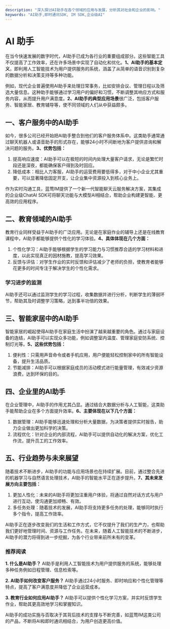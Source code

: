 ```yaml
---
description: "深入探讨AI助手在各个领域的应用与发展，分析其对社会和企业的影响。"
keywords: "AI助手,即时通讯SDK, IM SDK,企业级AI"
---
```

# AI 助手

在当今快速发展的数字时代，AI助手已成为各行业的重要组成部分。这些智能工具不仅提高了工作效率，还在许多场景中实现了自动化和优化。**1、AI助手的基本定义**，即利用人工智能技术为用户提供服务的系统，涵盖了从简单的语音识别到复杂的数据分析和决策支持等多种功能。

例如，现代企业普遍使用AI助手来处理日常事务，比如安排会议、管理日程以及筛选大量信息。这种助手能够通过学习用户的偏好和习惯，不断调整其响应方式和服务内容，从而提升用户满意度。**2、AI助手的典型应用场景**很广泛，包括客户服务、智能家居、教育辅导等，使不同领域的人们从中获益颇多。

## 一、客户服务中的AI助手

如今，很多公司已经开始把AI助手整合到他们的客户服务体系中。这类助手通常通过聊天机器人或语音助手的形式存在，能够24小时不间断地为客户提供咨询和解决问题的服务。**3、优势包括：**

1. 提高响应速度：AI助手可以在极短的时间内处理大量客户请求，无论是繁忙时段还是深夜，都能确保客户得到及时回应。
2. 降低成本：相比人力客服，AI助手的运营费用要低得多，对于中小企业尤其重要，可以显著降低固定开支，让企业集中资源投入到核心业务上。

作为实时沟通工具，蓝莺IM提供了一个新一代智能聊天云服务解决方案，其集成的企业级ChatAI SDK可将聊天功能与大模型AI相结合，帮助企业构建更智能、更高效的应用程序。

## 二、教育领域的AI助手

教育行业同样受益于AI助手的广泛应用。无论是在家庭作业的辅导上还是在线教育课程中，AI助手都能够提供个性化的学习体验。**4、具体体现在几个方面：**

1. 个性化学习：AI助手能够根据学生的学习能力与习惯推荐合适的学习材料和进度，以此实现真正的因材施教，提高学习效果。
2. 反馈与评估：对学生作业的实时反馈和评估减少了老师的负担，使教育者能够花更多的时间专注于解决学生的个性化需求。

### 学习进步的监测

AI助手还可以通过监测学生的学习过程，收集数据并进行分析，判断学生的薄弱环节，帮助其及时调整学习策略，达到事半功倍的效果。

## 三、智能家居中的AI助手

智能家居的崛起使得AI助手在家庭生活中扮演了越来越重要的角色。通过与家庭设备的连结，AI助手可以实现众多功能，例如调整室内温度、管理家庭安防系统、控制灯光等。**5、这些优势包括：**

1. 便利性：只需用声音命令或者手机应用，用户便能轻松控制家中的所有智能设备，提升生活品质。
2. 节能减排：AI助手可以根据家庭成员的活动模式进行能量管理，有效减少资源浪费，达到环保的目的。

## 四、企业里的AI助手

在企业管理中，AI助手的作用尤其凸显。通过结合大数据分析与人工智能，这类助手能帮助企业在多个方面提升效率。**6、主要体现在以下几个方面：**

1. 数据管理：AI助手能够迅速处理和分析大量数据，为决策者提供实时报告，助力企业做出更加科学的决策。
2. 流程优化：针对企业的内部流程，AI助手可以提供自动化的解决方案，优化工作流，提升员工的工作效率。

## 五、行业趋势与未来展望

随着技术不断进步，AI助手的功能与应用场景也在持续扩展。目前，通过整合先进的机器学习与自然语言处理技术，AI助手的智能水平正在逐步提升。**7、其未来发展方向主要包括：**

1. 更加人性化：未来的AI助手将更加注重用户体验，将通过自然对话方式与用户进行互动，使沟通更加顺畅、有效。
2. 多任务处理：随着技术的发展，AI助手将支持更多任务的处理，能够同时执行多个指令，提高工作效率。

AI助手正在逐步改变我们的生活和工作方式，它不仅提升了我们的生产力，也帮助我们更好地管理时间、资源与工作任务。在未来，随着人工智能技术的不断进步，AI助手的潜力将得到进一步挖掘，为各个行业带来前所未有的变革。

### 推荐阅读

**1. 什么是AI助手？**
AI助手是利用人工智能技术为用户提供服务的系统，能够处理多种任务例如日程管理、信息检索等。

**2. AI助手如何改变客户服务？**
AI助手通过24小时服务、即时响应和个性化管理等特点，提高了客户满意度并降低了企业运营成本。

**3. 教育行业如何应用AI助手？**
AI助手可以提供个性化学习方案，并实时反馈学生作业，帮助其更高效地学习和掌握知识。

AI助手的成功实施与否取决于其背后技术的支撑与不断完善，如蓝莺IM这类公司的产品，不断将AI和即时通讯相结合，为用户创造更高价值。
